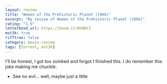 ```yaml
---
layout: review
title: "Women of the Prehistoric Planet (1966)"
excerpt: "My review of Women of the Prehistoric Planet (1966)"
rating: "1.5"
letterboxd_url: https://boxd.it/8hQNt3
mst3k: true
rifftrax: false
category: movie-review
tags: [torrent, mst3k]
---
```


I'll be honest, I got too zoinked and forgot I finished this. I do remember this joke making me chuckle:

- See no evil... well, maybe just a little
